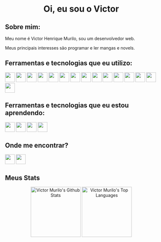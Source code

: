 <h1 align="center">Oi, eu sou o Victor</h1>

<h2>Sobre mim:</h2>
<div>
<p>Meu nome é Victor Henrique Murilo, sou um desenvolvedor web.</p>
<p>Meus principais interesses são programar e ler mangas e novels.</p>
</div>

<h2>Ferramentas e tecnologias que eu utilizo:</h2>
<div>
  <a href="https://nodejs.org/"><img height="32px" src="https://img.shields.io/badge/node.js-6DA55F?style=for-the-badge&logo=node.js&logoColor=white"></a>
  <a href="https://www.w3.org/Style/CSS/Overview.en.html"><img height="32px" src="https://img.shields.io/badge/css3-%231572B6.svg?style=for-the-badge&logo=css3&logoColor=white"></a>
  <a href="https://www.typescriptlang.org/"><img height="32px" src="https://img.shields.io/badge/typescript-%23007ACC.svg?style=for-the-badge&logo=typescript&logoColor=white"></a>
  <a href="https://www.python.org/"><img height="32px" src="https://img.shields.io/badge/python-3670A0?style=for-the-badge&logo=python&logoColor=ffdd54"></a>
  <a href="https://www.mysql.com/"><img height="32px" src="https://img.shields.io/badge/mysql-%2300f.svg?style=for-the-badge&logo=mysql&logoColor=white"></a>
  <a href="https://www.mongodb.com/"><img height="32px" src="https://img.shields.io/badge/MongoDB-%234ea94b.svg?style=for-the-badge&logo=mongodb&logoColor=white"></a>
  <a href="https://react.dev/"><img height="32px" src="https://img.shields.io/badge/react-%2320232a.svg?style=for-the-badge&logo=react&logoColor=%2361DAFB"></a>
  <a href="https://expressjs.com/"><img height="32px" src="https://img.shields.io/badge/express.js-%23404d59.svg?style=for-the-badge&logo=express&logoColor=%2361DAFB"></a>
  <a href="https://jwt.io/"><img height="32px" src="https://img.shields.io/badge/JWT-black?style=for-the-badge&logo=JSON%20web%20tokens"></a>
  <a href="https://mochajs.org/"><img height="32px" src="https://img.shields.io/badge/-mocha-%238D6748?style=for-the-badge&logo=mocha&logoColor=white"></a>
  <a href="https://jestjs.io/"><img height="32px" src="https://img.shields.io/badge/-jest-%23C21325?style=for-the-badge&logo=jest&logoColor=white"></a>
  <a href="https://www.docker.com/"><img height="32px" src="https://img.shields.io/badge/docker-%230db7ed.svg?style=for-the-badge&logo=docker&logoColor=white"></a>
  <a href="https://git-scm.com/"><img height="32px" src="https://img.shields.io/badge/git-%23F05033.svg?style=for-the-badge&logo=git&logoColor=white"></a>
  <a href="https://github.com/"><img height="32px" src="https://img.shields.io/badge/github-%23121011.svg?style=for-the-badge&logo=github&logoColor=white"></a>
  <a href="https://www.npmjs.com/"><img height="32px" src="https://img.shields.io/badge/NPM-%23CB3837.svg?style=for-the-badge&logo=npm&logoColor=white"></a>
</div>

<h2>Ferramentas e tecnologias que eu estou aprendendo:</h2>
<div>
  <a href="https://www.java.com/"><img height="32px" src="https://img.shields.io/badge/java-%23ED8B00.svg?style=for-the-badge&logo=openjdk&logoColor=white"></a>
  <a href="https://angular.io/"><img height="32px" src="https://img.shields.io/badge/angular-%23DD0031.svg?style=for-the-badge&logo=angular&logoColor=white"></a>
  <a href="https://www.djangoproject.com/"><img height="32px" src="https://img.shields.io/badge/django-%23092E20.svg?style=for-the-badge&logo=django&logoColor=white"></a>
  <a href="https://aws.amazon.com/"><img height="32px" src="https://img.shields.io/badge/AWS-%23FF9900.svg?style=for-the-badge&logo=amazon-aws&logoColor=white"></a>
</div>

<h2>Onde me encontrar?</h2>

<div>
<a href="https://www.linkedin.com/in/victor-murilo-dev/"><img height="32px" src="https://img.shields.io/badge/linkedin-%230077B5.svg?style=for-the-badge&logo=linkedin&logoColor=white"></a>
<a href="mailto:victor2706.vm@gmail.com"><img height="32px" src="https://img.shields.io/badge/Gmail-D14836?style=for-the-badge&logo=gmail&logoColor=white"></a>


</div>

<h2 align="left">Meus Stats</h2>
<div align="center">
		<a href="https://github.com/VictorMurilo23/github-readme-stats"><img height="165em" alt="Victor Murilo's Github Stats" src="https://github-readme-stats.vercel.app/api?username=victormurilo23&count_private=true&show_icons=true&theme=dracula" /></a>
		<a href="https://github.com/VictorMurilo23/github-readme-stats"><img height="165em" alt="Victor Murilo's Top Languages" src="https://github-readme-stats.vercel.app/api/top-langs/?username=victormurilo23&layout=compact&theme=dracula"></a>
</div>
